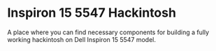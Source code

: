 # Inspiron 15 5547 Hackintosh

A place where you can find necessary components for building a fully working hackintosh on Dell Inspiron 15 5547 model.
